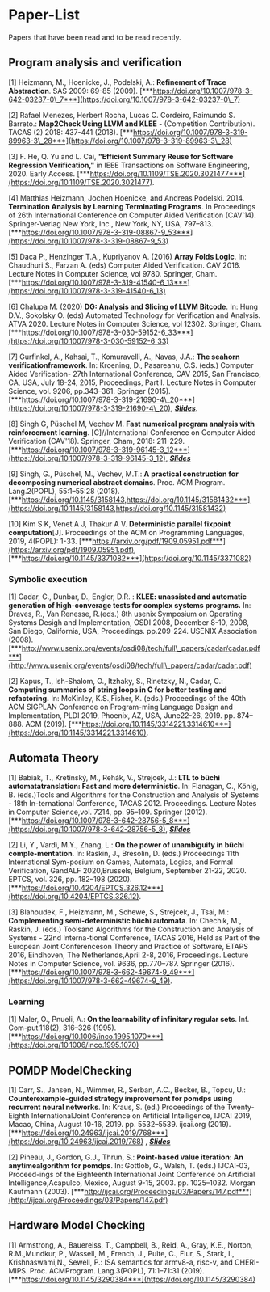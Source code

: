 # Paper-List
Papers that have been read and to be read recently.

## Program analysis and verification
[1] Heizmann, M., Hoenicke, J., Podelski, A.: **Refinement of Trace Abstraction**. SAS 2009: 69-85 (2009). [***https://doi.org/10.1007/978-3-642-03237-0\_7***](https://doi.org/10.1007/978-3-642-03237-0\_7)

[2] Rafael Menezes, Herbert Rocha, Lucas C. Cordeiro, Raimundo S. Barreto.: **Map2Check Using LLVM and KLEE** - (Competition Contribution). TACAS (2) 2018: 437-441 (2018).  [***https://doi.org/10.1007/978-3-319-89963-3\_28***](https://doi.org/10.1007/978-3-319-89963-3\_28)

[3] F. He, Q. Yu and L. Cai, **"Efficient Summary Reuse for Software Regression Verification,"** in IEEE Transactions on Software Engineering, 2020. Early Access.  [***https://doi.org/10.1109/TSE.2020.3021477***](https://doi.org/10.1109/TSE.2020.3021477).

[4] Matthias Heizmann, Jochen Hoenicke, and Andreas Podelski. 2014. **Termination Analysis by Learning Terminating Programs**. In Proceedings of 26th International Conference on Computer Aided Verification (CAV’14). Springer-Verlag New York, Inc., New York, NY, USA, 797–813.  [***https://doi.org/10.1007/978-3-319-08867-9_53***](https://doi.org/10.1007/978-3-319-08867-9_53)

[5] Daca P., Henzinger T.A., Kupriyanov A. (2016) **Array Folds Logic**. In: Chaudhuri S., Farzan A. (eds) Computer Aided Verification. CAV 2016. Lecture Notes in Computer Science, vol 9780. Springer, Cham. [***https://doi.org/10.1007/978-3-319-41540-6_13***](https://doi.org/10.1007/978-3-319-41540-6_13)

[6] Chalupa M. (2020) **DG: Analysis and Slicing of LLVM Bitcode**. In: Hung D.V., Sokolsky O. (eds) Automated Technology for Verification and Analysis. ATVA 2020. Lecture Notes in Computer Science, vol 12302. Springer, Cham.  [***https://doi.org/10.1007/978-3-030-59152-6_33***](https://doi.org/10.1007/978-3-030-59152-6_33)

[7] Gurfinkel, A., Kahsai, T., Komuravelli, A., Navas, J.A.: **The seahorn verificationframework**. In: Kroening, D., Pasareanu, C.S. (eds.) Computer Aided Verification- 27th International Conference, CAV 2015, San Francisco, CA, USA, July 18-24, 2015, Proceedings, Part I. Lecture Notes in Computer Science, vol. 9206, pp.343–361. Springer (2015). 
[***https://doi.org/10.1007/978-3-319-21690-4\_20***](https://doi.org/10.1007/978-3-319-21690-4\_20), [***Slides***](https://github.com/fengwz17/Paper-List/blob/master/1.12_seahorn.pdf).

[8] Singh G, Püschel M, Vechev M. **Fast numerical program analysis with reinforcement learning**. [C]//International Conference on Computer Aided Verification (CAV'18). Springer, Cham, 2018: 211-229.  [***https://doi.org/10.1007/978-3-319-96145-3_12***](https://doi.org/10.1007/978-3-319-96145-3_12), [***Slides***](https://github.com/fengwz17/Paper-List/blob/master/3.2CAV18RL.pdf)

[9] Singh, G., Püschel, M., Vechev, M.T.: **A practical construction for decomposing numerical abstract domains**. Proc. ACM Program. Lang.2(POPL), 55:1–55:28 (2018). [***https://doi.org/10.1145/3158143,https://doi.org/10.1145/31581432***](https://doi.org/10.1145/3158143,https://doi.org/10.1145/31581432)

[10] Kim S K, Venet A J, Thakur A V. **Deterministic parallel fixpoint computation**[J]. Proceedings of the ACM on Programming Languages, 2019, 4(POPL): 1-33.  [***https://arxiv.org/pdf/1909.05951.pdf***](https://arxiv.org/pdf/1909.05951.pdf),  [***https://doi.org/10.1145/3371082***](https://doi.org/10.1145/3371082)

### Symbolic execution
[1] Cadar, C., Dunbar, D., Engler, D.R. : **KLEE: unassisted and automatic generation of high-converage tests for complex systems programs.** In: Draves, R., Van Renesse, R.(eds.) 8th usenix Symposium on Operating Systems Desigh and Implementation, OSDI 2008, December 8-10, 2008, San Diego, California, USA, Proceedings. pp.209-224. USENIX Association (2008).  [***http://www.usenix.org/events/osdi08/tech/full\_papers/cadar/cadar.pdf***](http://www.usenix.org/events/osdi08/tech/full\_papers/cadar/cadar.pdf)  

[2] Kapus, T., Ish-Shalom, O., Itzhaky, S., Rinetzky, N., Cadar, C.: **Computing summaries of string loops in C for better testing and refactoring.** In: McKinley, K.S.,Fisher, K. (eds.) Proceedings of the 40th ACM SIGPLAN Conference on Program-ming Language Design and Implementation, PLDI 2019, Phoenix, AZ, USA, June22-26, 2019. pp. 874–888. ACM (2019).  [***https://doi.org/10.1145/3314221.3314610***](https://doi.org/10.1145/3314221.3314610).

## Automata Theory
[1] Babiak, T., Kretínský, M., Rehák, V., Strejcek, J.: **LTL to büchi automatatranslation: Fast and more deterministic**. In: Flanagan, C., König, B. (eds.)Tools and Algorithms for the Construction and Analysis of Systems - 18th In-ternational Conference, TACAS 2012. Proceedings. Lecture Notes in Computer Science,vol. 7214, pp. 95–109. Springer (2012). [***https://doi.org/10.1007/978-3-642-28756-5_8***](https://doi.org/10.1007/978-3-642-28756-5_8), [***Slides***](https://github.com/fengwz17/Paper-List/blob/master/6.9_notated.pdf)

[2] Li, Y., Vardi, M.Y., Zhang, L.: **On the power of unambiguity in büchi comple-mentation**. In: Raskin, J., Bresolin, D. (eds.) Proceedings 11th International Sym-posium on Games, Automata, Logics, and Formal Verification, GandALF 2020,Brussels, Belgium, September 21-22, 2020. EPTCS, vol. 326, pp. 182–198 (2020).[***https://doi.org/10.4204/EPTCS.326.12***](https://doi.org/10.4204/EPTCS.326.12).

[3] Blahoudek, F., Heizmann, M., Schewe, S., Strejcek, J., Tsai, M.: **Complementing semi-deterministic büchi automata**. In: Chechik, M., Raskin, J. (eds.) Toolsand Algorithms for the Construction and Analysis of Systems - 22nd Interna-tional Conference, TACAS 2016, Held as Part of the European Joint Conferenceson Theory and Practice of Software, ETAPS 2016, Eindhoven, The Netherlands,April 2-8, 2016, Proceedings. Lecture Notes in Computer Science, vol. 9636, pp.770–787. Springer (2016). [***https://doi.org/10.1007/978-3-662-49674-9_49***](https://doi.org/10.1007/978-3-662-49674-9_49).

### Learning
[1] Maler, O., Pnueli, A.: **On the learnability of infinitary regular sets**. Inf. Com-put.118(2), 316–326 (1995).  [***https://doi.org/10.1006/inco.1995.1070***](https://doi.org/10.1006/inco.1995.1070)

## POMDP ModelChecking
[1] Carr, S., Jansen, N., Wimmer, R., Serban, A.C., Becker, B., Topcu, U.: **Counterexample-guided strategy improvement for pomdps using recurrent neural networks**. In: Kraus, S. (ed.) Proceedings of the Twenty-Eighth InternationalJoint Conference on Artificial Intelligence, IJCAI 2019, Macao, China, August 10-16, 2019. pp. 5532–5539. ijcai.org (2019).  [***https://doi.org/10.24963/ijcai.2019/768***](https://doi.org/10.24963/ijcai.2019/768) , [***Slides***](https://github.com/fengwz17/Paper-List/blob/master/1.6_POMDPsRNN.pdf)


[2] Pineau, J., Gordon, G.J., Thrun, S.: **Point-based value iteration: An anytimealgorithm for pomdps**. In: Gottlob, G., Walsh, T. (eds.) IJCAI-03, Proceed-ings of the Eighteenth International Joint Conference on Artificial Intelligence,Acapulco, Mexico, August 9-15, 2003. pp. 1025–1032. Morgan Kaufmann (2003). [***http://ijcai.org/Proceedings/03/Papers/147.pdf***](http://ijcai.org/Proceedings/03/Papers/147.pdf)

## Hardware Model Checking
[1] Armstrong, A., Bauereiss, T., Campbell, B., Reid, A., Gray, K.E., Norton, R.M.,Mundkur, P., Wassell, M., French, J., Pulte, C., Flur, S., Stark, I., Krishnaswami,N., Sewell, P.: ISA semantics for armv8-a, risc-v, and CHERI-MIPS. Proc. ACMProgram. Lang.3(POPL), 71:1–71:31 (2019). [***https://doi.org/10.1145/3290384***](https://doi.org/10.1145/3290384)

